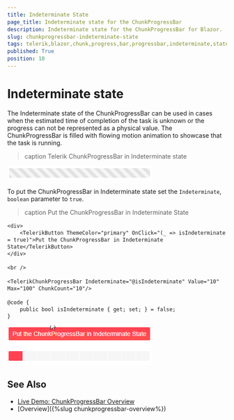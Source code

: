 ```yaml
---
title: Indeterminate State
page_title: Indeterminate state for the ChunkProgressBar
description: Indeterminate state for the ChunkProgressBar for Blazor.
slug: chunkprogressbar-indeterminate-state
tags: telerik,blazor,chunk,progress,bar,progressbar,indeterminate,state
published: True
position: 10
---
```


# Indeterminate state

The Indeterminate state of the ChunkProgressBar can be used in cases when the estimated time of completion of the task is unknown or the progress can not be represented as a physical value. The ChunkProgressBar is filled with flowing motion animation to showcase that the task is running. 

>caption Telerik ChunkProgressBar in Indeterminate state

![chunkprogress bar in indeterminate state](images/chunkprogressbar-indeterminate-state-basic-example.png)


To put the ChunkProgressBar in Indeterminate state set the `Indeterminate`, `boolean` parameter to `true`.

>caption Put the ChunkProgressBar in Indeterminate State

````CSHTML
<div>
    <TelerikButton ThemeColor="primary" OnClick="(_ => isIndeterminate = true)">Put the ChunkProgressBar in Indeterminate State</TelerikButton>
</div>

<br />

<TelerikChunkProgressBar Indeterminate="@isIndeterminate" Value="10" Max="100" ChunkCount="10"/>

@code {
    public bool isIndeterminate { get; set; } = false;
}
````

![put the progress bar in indeterminate state example](images/chunkprogress-bar-in-indeterminate-state-example.gif)


## See Also

  * [Live Demo: ChunkProgressBar Overview](https://demos.telerik.com/blazor-ui/chunkprogressbar/overview)
  * [Overview]({%slug chunkprogressbar-overview%})
  
